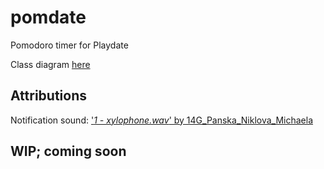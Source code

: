 # pomdate
Pomodoro timer for Playdate

Class diagram [here](http://www.plantuml.com/plantuml/uml/XLL1hzis3BxxL_2uxVNri6FM1KNN7WAiQ87NdOQXe2t6rfui2HBrYc3BVnyjod425Dab43-IulTHDFCsCoOki-iY3iyu4aI79uDCy4y7WyESOKmO9plarqynMNN0GoO-p1B_mu-BPRrbFPKeoGr5O_IGQ0ul5Jntu0CJ93jE3E48UkTkftaIl5u00pf71kY5qadmOyAP87YOQUufPKaMT7IXHmTPcJcR-HT1rth00OpDsBljvjm1ULDPT0Agn4_ztpHmT-wQnCV7V_ShE5b3xIorUGecTrqN6e3MmvitH-jelrywyvXvQTuEFlWoYybs5h9YVraEV_ubq51I8iyLM1qTF8p4Jznwzv2AhtWrGYJ_aNmHuzpLzZawrkujvNUxrT_178mzMifGMNIRqFLrAvtBooe5COLKyDBeIahA221vzdZIyrTJ4h8DNkWUNK1k4_2-mHAbWBRlQIBYXZ6cTenOyfrnENTAHtkl5stGJqsgjhCxRugANGHWdpdXmF37uOEZcJphcDhyH8u69hDGBtw0N_VGX-0Mvp1PPnA9gYrDNcX9-vfhsczBXBYjhvAbXCzsKNnecZVaK-7BrDSqjPP1_19Ku5RbHkJw6kyAS_0hxy-9SlukRHoMUirnfvrwNosrLRw2Ww0VqUD8QKEbqv_HarjPgQMaOgAN5hU3Q5u_g_4_BeUdKFXAX_NyQlcvGrsBtZ9lw2tnbUQ6oDUOhHyTINdz9E7H-ipe1uBT5bTPXrWSCjKfo_g9tM5roLLcbSujkgzZUZsUXleoZlgLwSvGI9d6vn6-9OoHKkFweFkgbLpLlMyfAeUyHDJHM4V2XL7v3eum_RvQ9k6tYs6TAvaJChqBnPjybN1ONJRulAL-3ovpL6ghZDQCbU66R-s0cvrbBf70ayrWy-A7jXNTIN1KsQ-WBmnv2iKPGMCAVOQUXb3_24YWR9TNjGmJjfsdSP4IsvjLBxtCpzP7J3Z3c4A91pzHiZeNFtTloOiszny0)

## Attributions

Notification sound: ['*1 - xylophone.wav*' by 14G_Panska_Niklova_Michaela](https://freesound.org/people/14G_Panska_Niklova_Michaela/sounds/422137/)

## WIP; coming soon
